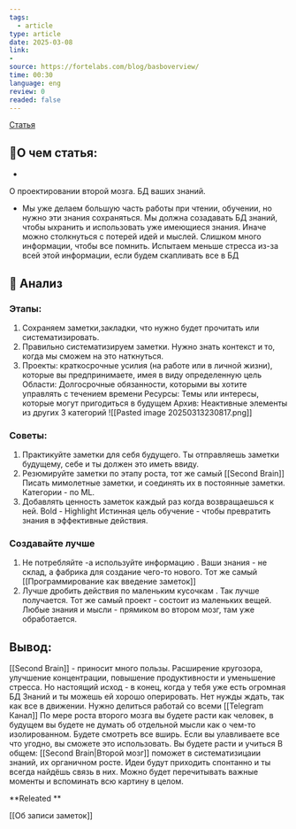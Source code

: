 ```yaml
---
tags:
  - article
type: article
date: 2025-03-08
link:
-
source: https://fortelabs.com/blog/basboverview/
time: 00:30
language: eng
review: 0
readed: false
---
```

[Статья](https://fortelabs.com/blog/basboverview/)

## 📝О чем статья:   
-
О проектировании второй мозга. БД ваших знаний.
-  Мы уже делаем большую часть работы при чтении, обучении, но нужно эти знания сохраняться. Мы должна созадавать БД знаний, чтобы ыхранить и использовать уже имеющиеся знания. Иначе можно столкнуться с потерей идей и мыслей. Слишком много информации, чтобы все помнить. 
Испытаем меньше стресса из-за всей этой информации, если будем скапливать все в БД

## 🔎 Анализ  
### Этапы:
1) Сохраняем заметки,закладки, что нужно будет прочитать или систематизировать. 
2) Правильно систематизируем заметки. Нужно знать контекст и то, когда мы сможем на это наткнуться. 
3) Проекты: краткосрочные усилия (на работе или в личной жизни), которые вы предпринимаете, имея в виду определенную цель
Области: Долгосрочные обязанности, которыми вы хотите управлять с течением времени
Ресурсы: Темы или интересы, которые могут пригодиться в будущем
Архив: Неактивные элементы из других 3 категорий
![[Pasted image 20250313230817.png]]


### Советы:
1) Практикуйте заметки для себя будущего. Ты отправляешь заметки будущему, себе и ты должен это иметь ввиду. 
2) Резюмируйте заметки по этапу роста, тот же самый [[Second Brain]]
	Писать мимолетные заметки, и соединять их в постоянные заметки. Категории - по ML. 
3) Добавлять ценность заметок каждый раз когда возвращаешься к ней. Bold -  Highlight 
Истинная цель обучение - чтобы превратить знания в эффективные действия. 



### Создавайте лучше
1) Не потребляйте -а используйте информацию . Ваши знания - не склад, а фабрика для создание чего-то нового. Тот же самый [[Программирование  как введение заметок]]
2) Лучше дробить действия по маленьким кусочкам . Так лучше получается. 
   Тот же самый проект - состоит из маленьких вещей. Любые знания и мысли - прямиком во втором мозг, там уже обработается.


## Вывод:
[[Second Brain]] - приносит много пользы. Расширение кругозора, улучшение концентрации, повышение продуктивности и уменьшение стресса. 
Но настоящий исход - в конец, когда у тебя уже есть огромная БД Знаний и ты можешь ей хорошо оперировать.
Нет нужды ждать, так как все в движении.
Нужно делиться работай со всеми [[Telegram Канал]]
По мере роста второго мозга вы будете расти как человек, в будущем вы будете не думать об отдельной мысли как о чем-то изолированном. Будете смотреть все вширь. 
Если вы улавливаете все что угодно, вы сможете это использовать. Вы будете расти и учиться
В общем: [[Second Brain|Второй мозг]] поможет в систематизицаии знаний, их органичном росте. Идеи будут приходить спонтанно и ты всегда найдёшь связь в них. Можно будет перечитывать важные моменты и вспоминать всю картину в целом.




**Releated **

[[Об записи заметок]]